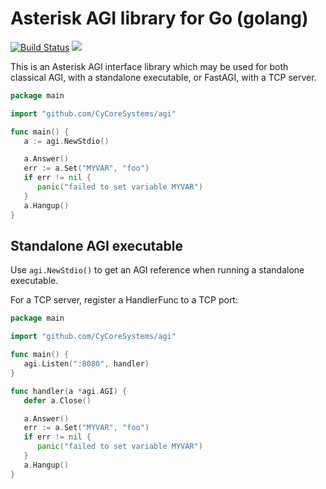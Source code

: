 # Asterisk AGI library for Go (golang)

[![Build Status](https://travis-ci.org/CyCoreSystems/agi.png)](https://travis-ci.org/CyCoreSystems/agi) [![](https://godoc.org/github.com/CyCoreSystems/agi?status.svg)](http://godoc.org/github.com/CyCoreSystems/agi)

This is an Asterisk AGI interface library which may be used for both classical
AGI, with a standalone executable, or FastAGI, with a TCP server.

```go
package main

import "github.com/CyCoreSystems/agi"

func main() {
   a := agi.NewStdio()

   a.Answer()
   err := a.Set("MYVAR", "foo")
   if err != nil {
      panic("failed to set variable MYVAR")
   }
   a.Hangup()
}
```

## Standalone AGI executable

Use `agi.NewStdio()` to get an AGI reference when running a standalone
executable.

For a TCP server, register a HandlerFunc to a TCP port:

```go
package main

import "github.com/CyCoreSystems/agi"

func main() {
   agi.Listen(":8080", handler)
}

func handler(a *agi.AGI) {
   defer a.Close()

   a.Answer()
   err := a.Set("MYVAR", "foo")
   if err != nil {
      panic("failed to set variable MYVAR")
   }
   a.Hangup()
}
```


